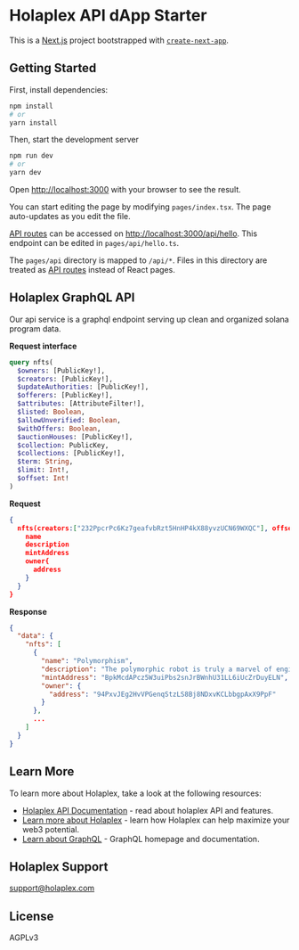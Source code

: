 # Holaplex API dApp Starter

This is a [Next.js](https://nextjs.org/) project bootstrapped with [`create-next-app`](https://github.com/vercel/next.js/tree/canary/packages/create-next-app).

## Getting Started

First, install dependencies:

```bash
npm install
# or
yarn install
```


Then, start the development server
```bash
npm run dev
# or
yarn dev
```

Open [http://localhost:3000](http://localhost:3000) with your browser to see the result.

You can start editing the page by modifying `pages/index.tsx`. The page auto-updates as you edit the file.

[API routes](https://nextjs.org/docs/api-routes/introduction) can be accessed on [http://localhost:3000/api/hello](http://localhost:3000/api/hello). This endpoint can be edited in `pages/api/hello.ts`.

The `pages/api` directory is mapped to `/api/*`. Files in this directory are treated as [API routes](https://nextjs.org/docs/api-routes/introduction) instead of React pages.

## Holaplex GraphQL API

Our api service is a graphql endpoint serving up clean and organized solana program data.


**Request interface**
```graphql
query nfts(
  $owners: [PublicKey!],
  $creators: [PublicKey!],
  $updateAuthorities: [PublicKey!],
  $offerers: [PublicKey!],
  $attributes: [AttributeFilter!],
  $listed: Boolean,
  $allowUnverified: Boolean,
  $withOffers: Boolean,
  $auctionHouses: [PublicKey!],
  $collection: PublicKey,
  $collections: [PublicKey!],
  $term: String,
  $limit: Int!,
  $offset: Int!
)
```
**Request**

```json
{
  nfts(creators:["232PpcrPc6Kz7geafvbRzt5HnHP4kX88yvzUCN69WXQC"], offset:0, limit:10){
    name
    description
    mintAddress
    owner{
      address
    }
  }
}
```

**Response**
```json
{
  "data": {
    "nfts": [
      {
        "name": "Polymorphism",
        "description": "The polymorphic robot is truly a marvel of engineering. Its ability to change its form allows it to squeeze into small spaces, climb walls, and even swim. Its many arms and legs give it a grip that is unrivaled, and its advanced sensors allow it to navigate and interact with its surroundings with ease.\n\nThe polymorphic robot is still in its early stages, but it has already shown tremendous potential. It is sure to revolutionize the world of robotics, and change the way we interact with our machines.",
        "mintAddress": "BpkMcdAPcz5W3uiPbs2snJrBWnhU31LL6iUcZrDuyELN",
        "owner": {
          "address": "94PxvJEg2HvVPGenqStzLS8Bj8NDxvKCLbbgpAxX9PpF"
        }
      },
      ...
    ]
  }
}
```

## Learn More

To learn more about Holaplex, take a look at the following resources:

- [Holaplex API Documentation](https://docs.holaplex.com) - read about holaplex API and features. 
- [Learn more about Holaplex](https://www.holaplex.com/) - learn how Holaplex can help maximize your web3 potential.
- [Learn about GraphQL](https://graphql.org/) - GraphQL homepage and documentation.



## Holaplex Support
support@holaplex.com


## License

AGPLv3